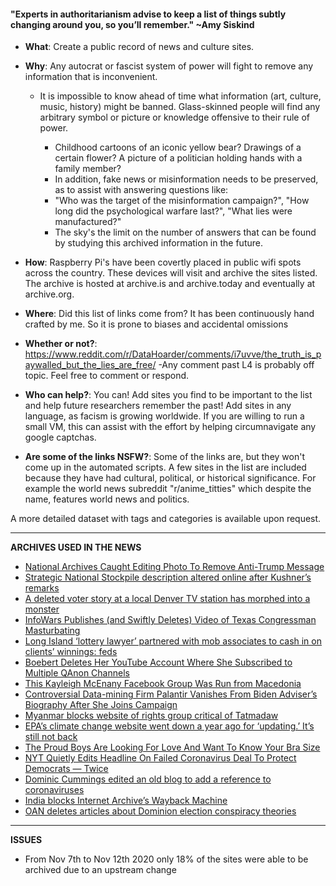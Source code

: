 #### "Experts in authoritarianism advise to keep a list of things subtly changing around you, so you’ll remember." ~Amy Siskind 

- **What**: Create a public record of news and culture sites.

 - **Why**: Any autocrat or fascist system of power will fight to remove any information that is inconvenient.

   - It is impossible to know ahead of time what information (art, culture, music, history) might be banned. Glass-skinned people will find any arbitrary symbol or picture or knowledge offensive to their rule of power.
	   
     - Childhood cartoons of an iconic yellow bear? Drawings of a certain flower? A picture of a politician holding hands with a family member?
     - In addition, fake news or misinformation needs to be preserved, as to assist with answering questions like: 
     - "Who was the target of the misinformation campaign?", "How long did the psychological warfare last?", "What lies were manufactured?"
     - The sky's the limit on the number of answers that can be found by studying this archived information in the future.

 - **How**: Raspberry Pi's have been covertly placed in public wifi spots across the country. 
           These devices will visit and archive the sites listed.
           The archive is hosted at archive.is and archive.today and eventually at archive.org.
	   
 - **Where**: Did this list of links come from? It has been continuously hand crafted by me. So it is prone to biases and accidental omissions

 - **Whether or not?**: https://www.reddit.com/r/DataHoarder/comments/i7uvve/the_truth_is_paywalled_but_the_lies_are_free/
                            -Any comment past L4 is probably off topic. Feel free to comment or respond.

 - **Who can help?**: You can! Add sites you find to be important to the list and help future researchers remember the past! Add sites in any language, as facism is growing worldwide. If you are willing to run a small VM, this can assist with the effort by helping circumnavigate any google captchas.	
			   
 - **Are some of the links NSFW?**: Some of the links are, but they won't come up in the automated scripts. A few sites in the list are included because they have had cultural, political, or historical significance. For example the world news subreddit "r/anime_titties" which despite the name, features world news and politics.

A more detailed dataset with tags and categories is available upon request.

___
**ARCHIVES USED IN THE NEWS**
 - [National Archives Caught Editing Photo To Remove Anti-Trump Message](https://archive.vn/lRt2J)
 - [Strategic National Stockpile description altered online after Kushner’s remarks](https://archive.vn/pMk7Z)
 - [A deleted voter story at a local Denver TV station has morphed into a monster](https://archive.vn/cekOk)
 - [InfoWars Publishes (and Swiftly Deletes) Video of Texas Congressman Masturbating](https://archive.vn/mmdQU)
 - [Long Island ‘lottery lawyer’ partnered with mob associates to cash in on clients’ winnings: feds](https://archive.vn/4sJoo)
 - [Boebert Deletes Her YouTube Account Where She Subscribed to Multiple QAnon Channels](https://archive.vn/CtQbV)
 - [This Kayleigh McEnany Facebook Group Was Run from Macedonia](https://archive.vn/WqTcJ)
 - [Controversial Data-mining Firm Palantir Vanishes From Biden Adviser’s Biography After She Joins Campaign](https://archive.vn/I0Ujb)
 - [Myanmar blocks website of rights group critical of Tatmadaw](https://archive.vn/HFnMi)
 - [EPA’s climate change website went down a year ago for ‘updating.’ It’s still not back](https://archive.vn/1zzSJ)
 - [The Proud Boys Are Looking For Love And Want To Know Your Bra Size](https://archive.vn/IGhjT)
 - [NYT Quietly Edits Headline On Failed Coronavirus Deal To Protect Democrats — Twice](https://dailycaller.com/2020/03/23/nyt-edits-headline-coronavirus/)
 - [Dominic Cummings edited an old blog to add a reference to coronaviruses](https://archive.vn/9ddQM)
 - [India blocks Internet Archive’s Wayback Machine](https://archive.vn/5UZxY)
 - [OAN deletes articles about Dominion election conspiracy theories](https://archive.vn/eBTOE)

___
**ISSUES**
  - From Nov 7th to Nov 12th 2020 only 18% of the sites were able to be archived due to an upstream change
